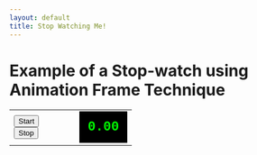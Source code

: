 ```yaml
---
layout: default
title: Stop Watching Me!
---
```

<h1>Example of a Stop-watch using Animation Frame Technique</h1>
<table cellpadding="10">
<tbody><tr>
<td style="width:100px;">
<button id="start">Start</button>
<br><button id="stop">Stop</button>
</td>
<td>
<div id="timer" style="background-color:black;color:#0F0;padding:15px;font-family:courier;font-weight:bold;font-size:23px;">0.00</div>
</td>
</tr>
</tbody></table>

<script type="text/python">
from browser import document
from browser.timer import request_animation_frame as raf
from browser.timer import cancel_animation_frame as caf
import time
import math
from datetime import datetime

id = None
counter = datetime.now()
timerInstances = 0
stopRequested = False

def show():
    global counter
    elapsed = datetime.now() - counter
    document["timer"].innerHTML = "%0.2f"%(elapsed.total_seconds())

def start_hold_timer(ev):
    global stopRequested
    global timerInstances
    global id
    global counter
    
    if id is None:
        timerinstances += 1
        if timerinstances==1:
            counter = datetime.now()
                
    if timerinstances>1 or stopRequested:
        timerinstances -= 1
    else:
        id = raf(start_hold_timer)
        show()
        
    if timerinstances<1:
        id = None
        stopRequested=False
            
    
def stop_timer(ev):
    global stopRequested
    stopRequested = True
    
document["start"].bind("click", start_hold_timer)
document["stop"].bind("click", stop_timer)
</script>
